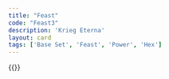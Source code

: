 ```yaml
---
title: "Feast"
code: "Feast3"
description: 'Krieg Eterna'
layout: card
tags: ['Base Set', 'Feast', 'Power', 'Hex']
---
```

{{<card-detail-page title="Feast3" artwork="Feast of Herod with the Beheading of St John the Baptist by Bartlomiej Strobel (1643)" />}}